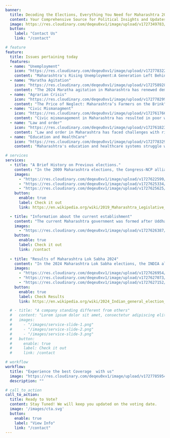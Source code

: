 ```yaml
---
banner:
  title: Decoding the Elections, Everything You Need for Maharashtra 2024
  content: Your Comprehensive Source for Political Insights and Updates
  image: https://res.cloudinary.com/deqeu0xv1/image/upload/v1727349783/Screenshot_2024-09-26_165238_kwzqv1.png
  button:
    label: "Contact Us"
    link: "/contact"

# feature
feature: 
  title: Issues pertaining today
  features:
  - name: "Unemployment"
    icon: "https://res.cloudinary.com/deqeu0xv1/image/upload/v1727783221/unemployment_ukmxu7.png"
    content: "Maharashtra's Rising Unemployment:A Generation Left Behind"
  - name: "Maratha Agitation"
    icon: "https://res.cloudinary.com/deqeu0xv1/image/upload/v1727589282/protest-flag_vbgmft.png"
    content: "The 2024 Maratha agitation in Maharashtra has renewed demands for reservation in education and jobs, underscoring economic inequality and regional disparities."
  - name: "Agrarian Crisis"
    icon: "https://res.cloudinary.com/deqeu0xv1/image/upload/v1727782998/suicide-attempt_hoigqo.png"
    content: "The Price of Neglect: Maharashtra’s Farmers on the Brink"
  - name: "Civic Mismanagment"
    icon: "https://res.cloudinary.com/deqeu0xv1/image/upload/v1727617668/corrupt-file_abqqam.png"
    content: "Civic mismanagement in Maharashtra has resulted in poor waste disposal, infrastructure, and public services, negatively impacting the quality of life in major cities."
  - name: "Law and order"
    icon: "https://res.cloudinary.com/deqeu0xv1/image/upload/v1727618239/law-book_qwen8g.png"
    content: "Law and order in Maharashtra has faced challenges with rising crime rates, delayed justice, and strained police resources, impacting public safety and trust in the legal system"
  - name: "Education and HealthCare"
    icon: "https://res.cloudinary.com/deqeu0xv1/image/upload/v1727783295/healthcare_cyqpkq.png"
    content: "Maharashtra's education and healthcare systems struggle with unequal access, underfunded public institutions, and disparities in quality, particularly in rural areas, affecting overall social development."

# services
services:
  - title: "A Brief History on Previous elections."
    content: "In the 2009 Maharashtra elections, the Congress-NCP alliance retained power with 144 seats. In 2014, BJP became the largest party with 122 seats and formed a government with Shiv Sena. However, post-2019 election disputes led to the formation of the Maha Vikas Aghadi coalition, comprising Shiv Sena, Congress, and NCP."
    images:
      - "https://res.cloudinary.com/deqeu0xv1/image/upload/v1727622599/Screenshot_2024-09-29_203930_pzl4ld.png"
      - "https://res.cloudinary.com/deqeu0xv1/image/upload/v1727625334/Screenshot_2024-09-29_204716_wj14vn.png"
      - "https://res.cloudinary.com/deqeu0xv1/image/upload/v1727625625/Screenshot_2024-09-29_212859_stlkzy.png"
    button:
      enable: true
      label: Check it out
      link: https://en.wikipedia.org/wiki/2019_Maharashtra_Legislative_Assembly_election

  - title: "Information about the current establishment"
    content: "The current Maharashtra government was formed after Uddhav Thackeray resigned on June 29, 2022. Eknath Shinde was sworn in as the 20th Chief Minister, with former CM Devendra Fadnavis taking the role of Deputy Chief Minister. In a historic move, a year later, Ajit Pawar, the then Leader of Opposition, joined the government and became the state's second Deputy Chief Minister at the same time. Elections are expected to take place in November, after Diwali, based on current political developments.."
    images: 
      - "https://res.cloudinary.com/deqeu0xv1/image/upload/v1727626387/Screenshot_2024-09-29_214159_rjez2a.png"
    button:
      enable: true
      label: Check it out
      link: /contact
  
  - title: "Results of Maharashtra Lok Sabha 2024"
    content: "In the 2024 Maharashtra Lok Sabha elections, the INDIA alliance(MVA), comprising Congress, NCP, and Shiv Sena (Uddhav Balasaheb Thackeray), secured a significant victory, winning 30 out of the 48 seats in the state. Congress led with 13 seats, Uddhav Thackeray’s Shiv Sena won 9, and the NCP(SP) claimed 8. The BJP faced setbacks, but prominent leaders like Nitin Gadkari (Nagpur) and Piyush Goyal (Mumbai North) retained their constituencies. On the other hand, notable wins included Congress' Varsha Gaikwad in Mumbai North Central and Shiv Sena's Shrikant Shinde in Kalyan."
    images:
      - "https://res.cloudinary.com/deqeu0xv1/image/upload/v1727626954/Screenshot_2024-09-29_215114_fdis7j.png"
      - "https://res.cloudinary.com/deqeu0xv1/image/upload/v1727627073/Screenshot_2024-09-29_215340_xqrrhb.png"
      - "https://res.cloudinary.com/deqeu0xv1/image/upload/v1727627152/Screenshot_2024-09-29_215522_pcpqml.png"
    button:
      enable: true
      label: Check Results
      link: https://en.wikipedia.org/wiki/2024_Indian_general_election_in_Maharashtra

  # - title: "A company standing different from others"
  #   content: "Lorem ipsum dolor sit amet, consectetur adipiscing elit. Consequat tristique eget amet, tempus eu at consecttur. Leo facilisi nunc viverra tellus. Ac laoreet sit vel consquat. consectetur adipiscing elit. Consequat tristique eget amet, tempus eu at consecttur. Leo facilisi nunc viverra tellus. Ac laoreet sit vel consquat."
  #   images:
  #     - "/images/service-slide-1.png"
  #     - "/images/service-slide-2.png"
  #     - "/images/service-slide-3.png"
  #   button:
  #     enable: true
  #     label: Check it out
  #     link: /contact

# workflow
workflow: 
  title: "Experience the best Coverage  with us"
  image: "https://res.cloudinary.com/deqeu0xv1/image/upload/v1727785954/Screenshot_2024-10-01_180200_uq0xdm.png"
  description: ""

# call_to_action
call_to_action:
  title: Ready to Vote?
  content: Stay Tuned! We will keep you updated on the voting date.
  image: '/images/cta.svg'
  button:
    enable: true
    label: "View Info"
    link: "/contact"
---
```

